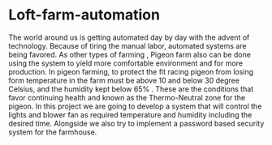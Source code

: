 # Loft-farm-automation
The world around us is getting automated day by day with the advent of technology. Because of tiring the manual labor, automated systems are being favored. As other types of farming , Pigeon farm also can be done using the system to yield more comfortable environment and for more  production. In pigeon farming, to protect the fit racing pigeon from losing form temperature in the farm must be above 10 and below 30 degree Celsius, and the humidity kept below 65% . These are the conditions that favor continuing health and known as the Thermo-Neutral zone for the pigeon. In this project we are going to develop a system that will control the lights and blower fan as required temperature and humidity including the desired time. Alongside we also try to implement a password based security system for the farmhouse. 
